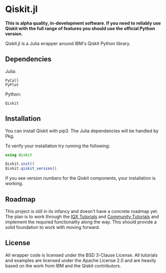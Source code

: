# Qiskit.jl
**This is alpha quality, in-development software. If you need to reliably use Qiskit with the full range of features you should use the official Python version.**

Qiskit.jl is a Julia wrapper around IBM's Qiskit Python library.

## Dependencies
Julia: 
```
PyCall
PyPlot
```

Python:
```
Qiskit
```

## Installation
You can install Qiskit with pip3. The Julia dependencies will be handled by Pkg.

To verify your installation try running the following:
```julia
using Qiskit

Qiskit.init()
Qiskit.qiskit_version()
```
If you see version numbers for the Qiskit components, your installation is working.

## Roadmap

This project is still in its infancy and doesn't have a concrete roadmap yet. The plan is to work through the [IQX Tutorials](https://github.com/Qiskit/qiskit-iqx-tutorials) and [Community Tutorials](https://github.com/Qiskit/qiskit-community-tutorials) and implement the required functionality along the way. This should provide a solid foundation to work with moving forward.

## License

All wrapper code is licensed under the BSD 3-Clause License. All tutorials and examples are licensed under the Apache License 2.0 and are heavily based on the work from IBM and the Qiskit contributors.
